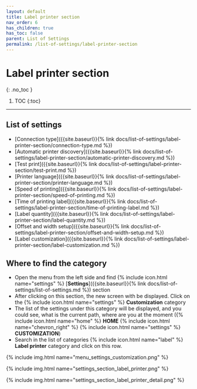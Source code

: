 ```yaml
---
layout: default
title: Label printer section
nav_order: 6
has_children: true
has_toc: false
parent: List of Settings
permalink: /list-of-settings/label-printer-section
---
```


# Label printer section
{: .no_toc }

1. TOC
{:toc}

---

## List of settings
- [Connection type]({{site.baseurl}}{% link docs/list-of-settings/label-printer-section/connection-type.md %})
- [Automatic printer discovery]({{site.baseurl}}{% link docs/list-of-settings/label-printer-section/automatic-printer-discovery.md %})
- [Test print]({{site.baseurl}}{% link docs/list-of-settings/label-printer-section/test-print.md %})
- [Printer language]({{site.baseurl}}{% link docs/list-of-settings/label-printer-section/printer-language.md %})
- [Speed of printing]({{site.baseurl}}{% link docs/list-of-settings/label-printer-section/speed-of-printing.md %})
- [Time of printing label]({{site.baseurl}}{% link docs/list-of-settings/label-printer-section/time-of-printing-label.md %})
- [Label quantity]({{site.baseurl}}{% link docs/list-of-settings/label-printer-section/label-quantity.md %})
- [Offset and width setup]({{site.baseurl}}{% link docs/list-of-settings/label-printer-section/offset-and-width-setup.md %})
- [Label customization]({{site.baseurl}}{% link docs/list-of-settings/label-printer-section/label-customization.md %})

## Where to find the category
- Open the menu from the left side and find {% include icon.html name="settings" %} [**Settings**]({{site.baseurl}}{% link docs/list-of-settings/list-of-settings.md %}) section
- After clicking on this section, the new screen with be displayed. Click on the {% include icon.html name="settings" %} **Customization** category
- The list of the settings under this category will be displayed, and you could see, what is the current path, where are you at the moment ({% include icon.html name="home" %} **HOME** {% include icon.html name="chevron_right" %} {% include icon.html name="settings" %} **CUSTOMIZATION**)
- Search in the list of categories {% include icon.html name="label" %} **Label printer** category and click on this row.

{% include img.html name="menu_settings_customization.png" %}

{% include img.html name="settings_section_label_printer.png" %}

{% include img.html name="settings_section_label_printer_detail.png" %}